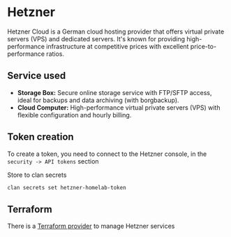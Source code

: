 # Hetzner

Hetzner Cloud is a German cloud hosting provider that offers virtual private
servers (VPS) and dedicated servers. It's known for providing high-performance
infrastructure at competitive prices with excellent price-to-performance ratios.

## Service used

- **Storage Box:** Secure online storage service with FTP/SFTP access, ideal for
  backups and data archiving (with borgbackup).
- **Cloud Computer:** High-performance virtual private servers (VPS) with
  flexible configuration and hourly billing.

## Token creation

To create a token, you need to connect to the Hetzner console, in the
`security -> API tokens` section

Store to clan secrets

```bash
clan secrets set hetzner-homelab-token
```

## Terraform

There is a
[Terraform provider](https://registry.terraform.io/providers/hetznercloud/hcloud/latest/docs)
to manage Hetzner services
